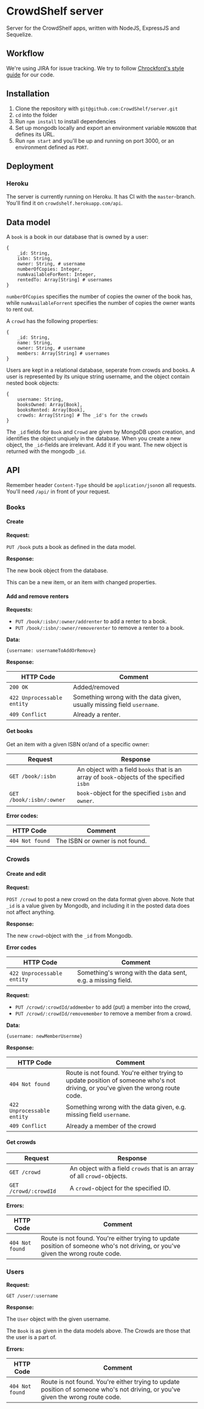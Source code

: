 # CrowdShelf server
Server for the CrowdShelf apps, written with NodeJS, ExpressJS and Sequelize.

## Workflow
We're using JIRA for issue tracking. We try to follow [Chrockford's style guide](http://javascript.crockford.com/code.html) for our code.

## Installation
1. Clone the repository with `git@github.com:CrowdShelf/server.git`
2. `cd` into the folder
3. Run `npm install` to install dependencies
4. Set up mongodb locally and export an environment variable `MONGODB` that defines its URL.
5. Run `npm start` and you'll be up and running on port 3000, or an environment defined as `PORT`.

## Deployment 
### Heroku
The server is currently running on Heroku. It has CI with the `master`-branch. You'll find it on `crowdshelf.herokuapp.com/api`.

## Data model
A `book` is a book in our database that is owned by a user:

    {
        _id: String,
        isbn: String,
        owner: String, # username
        numberOfCopies: Integer, 
        numAvailableForRent: Integer,
        rentedTo: Array[String] # usernames
    }

`numberOfCopies` specifies the number of copies the owner of the book has, while `numAvailableForrent` specifies the number of copies the owner wants to rent out.

A `crowd` has the following properties:

    {
        _id: String, 
        name: String,
        owner: String, # username
        members: Array[String] # usernames
    }
    
Users are kept in a relational database, seperate from crowds and books. 
A user is represented by its unique string username, and the object contain nested book objects: 

    {
        username: String,
        booksOwned: Array[Book],
        booksRented: Array[Book],
        crowds: Array[String] # The _id's for the crowds
    }


The `_id` fields for `Book` and `Crowd` are given by MongoDB upon creation, and identifies the object unqiuely in the database. 
When you create a new object, the `_id`-fields are irrelevant. Add it if you want. The new object is returned
with the mongodb `_id`.

## API
Remember header `Content-Type` should be `application/json`on all requests. You'll need `/api/` in front of your request. 

### Books
#### Create 
**Request:** 

`PUT /book` puts a book as defined in the data model.

**Response:** 

The new book object from the database.

This can be a new item, or an item with changed properties.

#### Add and remove renters
**Requests:** 

* `PUT /book/:isbn/:owner/addrenter` to add a renter to a book.
* `PUT /book/:isbn/:owner/removerenter` to remove a renter to a book.

**Data:** 

`{username: usernameToAddOrRemove}`

**Response:**

HTTP Code | Comment
--- | ---
`200 OK` | Added/removed
`422 Unprocessable entity` | Something wrong with the data given, usually missing field `username`. 
`409 Conflict` | Already a renter.


#### Get books
Get an item with a given ISBN or/and of a specific owner:

Request | Response
--- | ---
`GET /book/:isbn` |  An object with a field `books` that is an array of `book`-objects of the specified `isbn`
`GET /book/:isbn/:owner` | `book`-object for the specified `isbn` and `owner`. 


**Error codes:**

HTTP Code | Comment
--- | ---
`404 Not found` | The ISBN or owner is not found.


### Crowds
#### Create and edit 
**Request:** 

`POST /crowd` to post a new crowd on the data format given above. Note that `_id` is a value given by Mongodb, and including it in the posted data does not affect anything. 

**Response:** 

The new `crowd`-object with the `_id` from Mongodb.

**Error codes**

HTTP Code | Comment
--- | ---
`422 Unprocessable entity` | Something's wrong with the data sent, e.g. a missing field. 


**Request:** 

* `PUT /crowd/:crowdId/addmember` to add (put) a member into the crowd, 
* `PUT /crowd/:crowdId/removemember` to remove a member from a crowd.

**Data:** 

`{username: newMemberUsernme} `

**Response:** 

HTTP Code | Comment
--- | ---
`404 Not found` | Route is not found. You're either trying to update position of someone who's not driving, or you've given the wrong route code.
`422 Unprocessable entity` | Something wrong with the data given, e.g. missing field `username`. 
`409 Conflict` | Already a member of the crowd 

#### Get crowds 

Request | Response
--- | ---
`GET /crowd` | An object with a field `crowds` that is an array of all `crowd`-objects.
`GET /crowd/:crowdId` | A `crowd`-object for the specified ID.

**Errors:**

HTTP Code | Comment
--- | ---
`404 Not found` | Route is not found. You're either trying to update position of someone who's not driving, or you've given the wrong route code.


### Users 
**Request:**  

`GET /user/:username`

**Response:**

The `User` object with the given username.
    
The `Book` is as given in the data models above. The Crowds are those that the user is a part of.

**Errors:**

HTTP Code | Comment
--- | ---
`404 Not found` | Route is not found. You're either trying to update position of someone who's not driving, or you've given the wrong route code.
